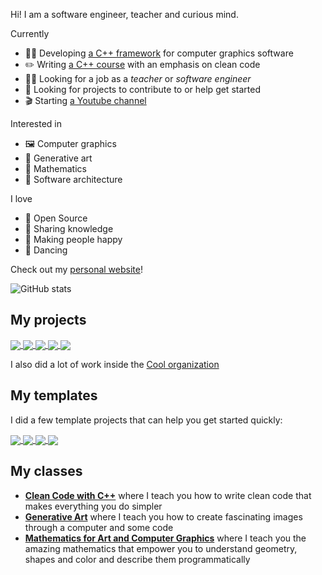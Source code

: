 Hi! I am a software engineer, teacher and curious mind.

Currently
 - 👩‍💻 Developing [a C++ framework](https://coollibs.github.io/home/) for computer graphics software
 - ✏️ Writing [a C++ course](https://julesfouchy.github.io/Learn--Clean-Code-With-Cpp/) with an emphasis on clean code
 - 👨‍🏫 Looking for a job as a *teacher* or *software engineer*
 - 👀 Looking for projects to contribute to or help get started
 - 🎬 Starting [a Youtube channel](https://www.youtube.com/channel/UCpeT3Q6j8TAGRjW71vMZGYw)

Interested in
 - 🖼️ Computer graphics
 - 🎨 Generative art
 - 📐 Mathematics
 - 🔨 Software architecture

I love
 - 💖 Open Source
 - 🎁 Sharing knowledge
 - 🤗 Making people happy
 - 💃 Dancing

 Check out my [personal website](https://julesfouchy.github.io/home/)!

 ![GitHub stats](https://github-readme-stats.vercel.app/api?username=julesfouchy&show_icons=true)

 <!-- [![Top Langs](https://github-readme-stats.vercel.app/api/top-langs/?username=julesfouchy&hide=fortran&langs_count=5)](https://github.com/anuraghazra/github-readme-stats) -->

## My projects

<a href="https://github.com/JulesFouchy/p6">
  <img align="center" src="https://github-readme-stats.vercel.app/api/pin/?username=JulesFouchy&repo=p6" />
</a>

<a href="https://github.com/JulesFouchy/Django">
  <img align="center" src="https://github-readme-stats.vercel.app/api/pin/?username=JulesFouchy&repo=Django" />
</a>

<a href="https://github.com/JulesFouchy/IMACUBES">
  <img align="center" src="https://github-readme-stats.vercel.app/api/pin/?username=JulesFouchy&repo=IMACUBES" />
</a>

<a href="https://github.com/JulesFouchy/Tangram2">
  <img align="center" src="https://github-readme-stats.vercel.app/api/pin/?username=JulesFouchy&repo=Tangram2" />
</a>

<a href="https://github.com/guillaume-haerinck/imac-tower-defense">
  <img align="center" src="https://github-readme-stats.vercel.app/api/pin/?username=guillaume-haerinck&repo=imac-tower-defense" />
</a>

I also did a lot of work inside the [Cool organization](https://github.com/CoolLibs/)

## My templates

I did a few template projects that can help you get started quickly:

<a href="https://github.com/JulesFouchy/Simple-Cpp-Setup">
  <img align="center" src="https://github-readme-stats.vercel.app/api/pin/?username=JulesFouchy&repo=Simple-Cpp-Setup" />
</a>

<a href="https://github.com/JulesFouchy/Simple-OpenGL-Setup">
  <img align="center" src="https://github-readme-stats.vercel.app/api/pin/?username=JulesFouchy&repo=Simple-OpenGL-Setup" />
</a>

<a href="https://github.com/JulesFouchy/p5Template">
  <img align="center" src="https://github-readme-stats.vercel.app/api/pin/?username=JulesFouchy&repo=p5Template" />
</a>

<a href="https://github.com/JulesFouchy/p5ShaderTemplate">
  <img align="center" src="https://github-readme-stats.vercel.app/api/pin/?username=JulesFouchy&repo=p5ShaderTemplate" />
</a>

## My classes

- [**Clean Code with C++**](https://julesfouchy.github.io/Learn--Clean-Code-With-Cpp/) where I teach you how to write clean code that makes everything you do simpler
- [**Generative Art**](https://julesfouchy.github.io/Learn--Generative-Art/) where I teach you how to create fascinating images through a computer and some code
- [**Mathematics for Art and Computer Graphics**](https://julesfouchy.github.io/Learn--Math-for-Art-and-Computer-Graphics/) where I teach you the amazing mathematics that empower you to understand geometry, shapes and color and describe them programmatically
